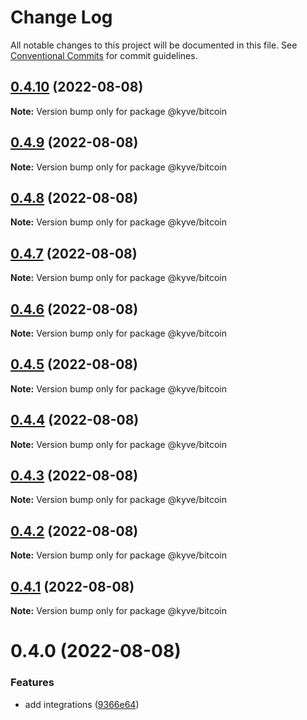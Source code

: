 # Change Log

All notable changes to this project will be documented in this file.
See [Conventional Commits](https://conventionalcommits.org) for commit guidelines.

## [0.4.10](https://github.com/KYVENetwork/node/compare/@kyve/bitcoin@0.4.9...@kyve/bitcoin@0.4.10) (2022-08-08)

**Note:** Version bump only for package @kyve/bitcoin





## [0.4.9](https://github.com/KYVENetwork/node/compare/@kyve/bitcoin@0.4.8...@kyve/bitcoin@0.4.9) (2022-08-08)

**Note:** Version bump only for package @kyve/bitcoin





## [0.4.8](https://github.com/KYVENetwork/node/compare/@kyve/bitcoin@0.4.7...@kyve/bitcoin@0.4.8) (2022-08-08)

**Note:** Version bump only for package @kyve/bitcoin





## [0.4.7](https://github.com/KYVENetwork/node/compare/@kyve/bitcoin@0.4.6...@kyve/bitcoin@0.4.7) (2022-08-08)

**Note:** Version bump only for package @kyve/bitcoin





## [0.4.6](https://github.com/KYVENetwork/node/compare/@kyve/bitcoin@0.4.5...@kyve/bitcoin@0.4.6) (2022-08-08)

**Note:** Version bump only for package @kyve/bitcoin





## [0.4.5](https://github.com/KYVENetwork/node/compare/@kyve/bitcoin@0.4.4...@kyve/bitcoin@0.4.5) (2022-08-08)

**Note:** Version bump only for package @kyve/bitcoin





## [0.4.4](https://github.com/KYVENetwork/node/compare/@kyve/bitcoin@0.4.3...@kyve/bitcoin@0.4.4) (2022-08-08)

**Note:** Version bump only for package @kyve/bitcoin





## [0.4.3](https://github.com/KYVENetwork/node/compare/@kyve/bitcoin@0.4.2...@kyve/bitcoin@0.4.3) (2022-08-08)

**Note:** Version bump only for package @kyve/bitcoin





## [0.4.2](https://github.com/KYVENetwork/node/compare/@kyve/bitcoin@0.4.1...@kyve/bitcoin@0.4.2) (2022-08-08)

**Note:** Version bump only for package @kyve/bitcoin





## [0.4.1](https://github.com/KYVENetwork/node/compare/@kyve/bitcoin@0.4.0...@kyve/bitcoin@0.4.1) (2022-08-08)

**Note:** Version bump only for package @kyve/bitcoin





# 0.4.0 (2022-08-08)


### Features

* add integrations ([9366e64](https://github.com/KYVENetwork/node/commit/9366e64bcfa54373d95cd4d879ecf4c82a136564))
